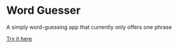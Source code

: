 # Word Guesser

A simply word-guessing app that currently only offers one phrase

[Try it here](https://marred-workable-moss.glitch.me/)
